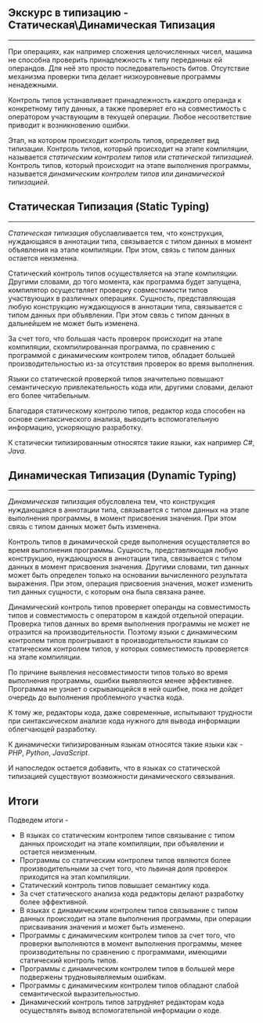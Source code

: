 ## Экскурс в типизацию - Статическая\Динамическая Типизация
________________

При операциях, как например сложения целочисленных чисел, машина не способна проверить принадлежность к типу переданных ей операндов. Для неё это просто последовательность битов. Отсутствие механизма проверки типа делает низкоуровневые программы ненадежными.

Контроль типов устанавливает принадлежность каждого операнда к конкретному типу данных, а также проверяет его на совместимость с оператором участвующим в текущей операции. Любое несоответствие приводит к возникновению ошибки.

Этап, на котором происходит контроль типов, определяет вид типизации. Контроль типов, который происходит на этапе компиляции, называется *статическим контролем типов* или *статической типизацией*. Контроль типов, который происходит на этапе выполнения программы, называется *динамическим контролем типов* или *динамической типизацией*.


## Статическая Типизация (Static Typing)
________________

*Статическая типизация* обуславливается тем, что конструкция, нуждающаяся в аннотации типа, связывается с типом данных в момент объявления на этапе компиляции. При этом, связь с типом данных остается неизменна.

Статический контроль типов осуществляется на этапе компиляции. Другими словами, до того момента, как программа будет запущена, компилятор осуществляет проверку совместимости типов участвующих в различных операциях. Сущность, представляющая любую конструкцию нуждающуюся в аннотации типа, связывается с типом данных при объявлении. При этом связь с типом данных в дальнейшем не может быть изменена.

За счет того, что большая часть проверок происходит на этапе компиляции, скомпилированная программа, по сравнению с программой с динамическим контролем типов, обладает большей производительностью из-за отсутствия проверок во время выполнения.

Языки со статической проверкой типов значительно повышают семантическую привлекательность кода или, другими словами, делают его более читабельным.

Благодаря статическому контролю типов, редактор кода способен на основе синтаксического анализа, выводить вспомогательную информацию, ускоряющую разработку.


К статически типизированным относятся такие языки, как например *C#*, *Java*.


## Динамическая Типизация (Dynamic Typing)
________________

*Динамическая типизация* обусловлена тем, что конструкция нуждающаяся в аннотации типа, связывается с типом данных на этапе выполнения программы, в момент присвоения значения. При этом связь с типом данных может быть изменена.

Контроль типов в динамической среде выполнения осуществляется во время выполнения программы. Сущность, представляющая любую конструкцию, нуждающуюся в аннотации типа, связывается с типом данных в момент присвоения значения. Другими словами, тип данных может быть определен только на основании вычисленного результата выражения. При этом, операция присвоения значения, может изменить тип данных сущности, с которым она была связана ранее.

Динамический контроль типов проверяет операнды на совместимость типов и совместимость с оператором в каждой отдельной операции. Проверка типов данных во время выполнения программы не может не отразится на производительности. Поэтому языки с динамическим контролем типов проигрывают в производительности языкам со статическим контролем типов, у которых совместимость проверяется на этапе компиляции.

По причине выявления несовместимости типов только во время выполнения программы, ошибки выявляются менее эффективнее. Программа не узнает о скрывающейся в ней ошибке, пока не дойдет очередь до выполнения проблемного участка кода.

К тому же, редакторы кода, даже современные, испытывают трудности при синтаксическом анализе кода нужного для вывода информации облегчающей разработку.


К динамически типизированным языкам относятся такие языки как - *PHP*, *Python*, *JavaScript*.


И напоследок остается добавить, что в языках со статической типизацией существуют возможности динамического связывания.


## Итоги

Подведем итоги - 


- В языках со статическим контролем типов связывание с типом данных происходит на этапе компиляции, при объявлении и остается неизменным.
- Программы со статическим контролем типов являются более производительными за счет того,  что львиная доля проверок приходится на этап компиляции.
- Статический контроль типов повышает семантику кода.
- За счет статического анализа кода редакторы делают разработку более эффективной.
- В языках с динамическим контролем типов связывание с типом данных происходит на этапе выполнения программы, при операции присваивания значения и может быть изменено.
- Программы с динамическим контролем типов за счет того, что проверки выполняются в момент выполнения программы, менее производительны по сравнению с программами, имеющими статический контроль типов.
- Программы с динамическим контролем типов в большей мере подвержены трудновыявляемым ошибкам.
- Программы с динамическим контролем типов обладают слабой семантической выразительностью.
- Динамический контроль типов затрудняет редакторам кода осуществлять вывод вспомогательной информации о коде.
